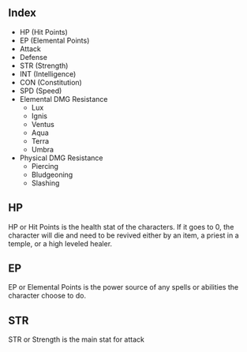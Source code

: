 ## Index

- HP (Hit Points)
- EP (Elemental Points)
- Attack
- Defense
- STR (Strength)
- INT (Intelligence)
- CON (Constitution)
- SPD (Speed)
- Elemental DMG Resistance
	- Lux
	- Ignis
	- Ventus
	- Aqua
	- Terra
	- Umbra
- Physical DMG Resistance
	- Piercing
	- Bludgeoning
	- Slashing

## HP
HP or Hit Points is the health stat of the characters. If it goes to 0, the character will die and need to be revived either by an item, a priest in a temple, or a high leveled healer.

## EP
EP or Elemental Points is the power source of any spells or abilities the character choose to do.

## STR
STR or Strength is the main stat for attack